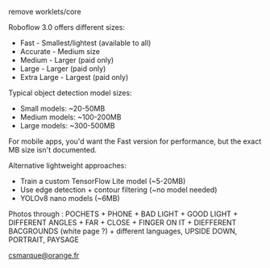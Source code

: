 remove worklets/core

  Roboflow 3.0 offers different sizes:
  - Fast - Smallest/lightest (available to all)
  - Accurate - Medium size
  - Medium - Larger (paid only)
  - Large - Larger (paid only)
  - Extra Large - Largest (paid only)

  Typical object detection model sizes:
  - Small models: ~20-50MB
  - Medium models: ~100-200MB
  - Large models: ~300-500MB

  For mobile apps, you'd want the Fast version for performance,
  but the exact MB size isn't documented.

  Alternative lightweight approaches:
  - Train a custom TensorFlow Lite model (~5-20MB)
  - Use edge detection + contour filtering (~no model needed)
  - YOLOv8 nano models (~6MB)


Photos through : POCHETS + PHONE + BAD LIGHT + GOOD LIGHT + DIFFERENT ANGLES + FAR + CLOSE + FINGER ON IT + DIEFFERENT BACGROUNDS (white page ?) + different languages, UPSIDE DOWN, PORTRAIT,  PAYSAGE

csmarque@orange.fr
